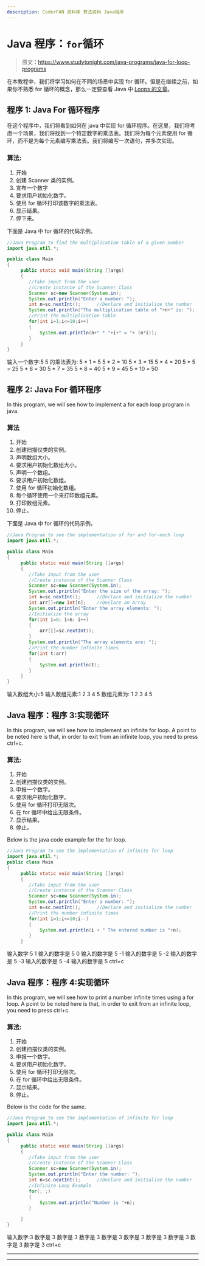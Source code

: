 ```yaml
---
description: CoderFAN 资料库 算法资料 Java程序
---
```


# Java 程序：`for`循环

> 原文：<https://www.studytonight.com/java-programs/java-for-loop-programs>

在本教程中，我们将学习如何在不同的场景中实现 for 循环。但是在继续之前，如果你不熟悉 for 循环的概念，那么一定要查看 Java 中 [Loops 的文章](https://www.studytonight.com/java/loops-in-java.php)。

## 程序 1: Java For 循环程序

在这个程序中，我们将看到如何在 java 中实现 for 循环程序。在这里，我们将考虑一个场景，我们将找到一个特定数字的乘法表。我们将为每个元素使用 for 循环，而不是为每个元素编写乘法表。我们将编写一次语句，并多次实现。

### 算法:

1.  开始
2.  创建 Scanner 类的实例。
3.  宣布一个数字
4.  要求用户初始化数字。
5.  使用 for 循环打印该数字的乘法表。
6.  显示结果。
7.  停下来。

下面是 Java 中 for 循环的代码示例。

```java
//Java Program to find the multiplication table of a given number
import java.util.*;

public class Main
{
     public static void main(String []args)
     {
        //Take input from the user
        //Create instance of the Scanner Class
        Scanner sc=new Scanner(System.in); 
        System.out.println("Enter a number: ");
        int n=sc.nextInt();      //Declare and initialize the number
        System.out.println("The multiplication table of "+n+" is: ");
        //Print the multiplication table
        for(int i=1;i<=10;i++)
        {
            System.out.println(n+" * "+i+" = "+ (n*i));
        }
     }
} 
```

输入一个数字:5
5 的乘法表为:
5 * 1 = 5
5 * 2 = 10
5 * 3 = 15
5 * 4 = 20
5 * 5 = 25
5 * 6 = 30
5 * 7 = 35
5 * 8 = 40
5 * 9 = 45
5 * 10 = 50

## 程序 2: Java For 循环程序

In this program, we will see how to implement a for each loop program in java.

### 算法

1.  开始
2.  创建扫描仪类的实例。
3.  声明数组大小。
4.  要求用户初始化数组大小。
5.  声明一个数组。
6.  要求用户初始化数组。
7.  使用 for 循环初始化数组。
8.  每个循环使用一个来打印数组元素。
9.  打印数组元素。
10.  停止。

下面是 Java 中 for 循环的代码示例。

```java
//Java Program to see the implementation of for and for-each loop
import java.util.*;

public class Main
{
     public static void main(String []args)
     {
        //Take input from the user
        //Create instance of the Scanner Class
        Scanner sc=new Scanner(System.in); 
        System.out.println("Enter the size of the array: ");
        int n=sc.nextInt();      //Declare and initialize the number
        int arr[]=new int[n];    //Declare an Array
        System.out.println("Enter the array elements: ");
        //Initialize the array        
        for(int i=0; i<n; i++)
        {
            arr[i]=sc.nextInt();
        }
        System.out.println("The array elements are: ");
        //Print the number infinite times
        for(int t:arr)
        {
            System.out.println(t);
        }
     }
} 
```

输入数组大小:5
输入数组元素:1 2 3 4 5
数组元素为:
1
2
3
4
5

## Java 程序：程序 3:实现循环

In this program, we will see how to implement an infinite for loop. A point to be noted here is that, in order to exit from an infinite loop, you need to press ctrl+c.

### 算法:

1.  开始
2.  创建扫描仪类的实例。
3.  申报一个数字。
4.  要求用户初始化数字。
5.  使用 for 循环打印无限次。
6.  在 for 循环中给出无限条件。
7.  显示结果。
8.  停止。

Below is the java code example for the for loop.

```java
//Java Program to see the implementation of infinite for loop
import java.util.*;
public class Main
{
     public static void main(String []args)
     {
        //Take input from the user
        //Create instance of the Scanner Class
        Scanner sc=new Scanner(System.in); 
        System.out.println("Enter a number: ");
        int n=sc.nextInt();      //Declare and initialize the number
        //Print the number infinite times
        for(int i=1;i<=10;i--)
        {
            System.out.println(i + " The entered number is "+n);
        }
     }
```

输入数字:5
1 输入的数字是 5
0 输入的数字是 5
-1 输入的数字是 5
-2 输入的数字是 5
-3 输入的数字是 5
-4 输入的数字是 5
ctrl+c

## Java 程序：程序 4:实现循环

In this program, we will see how to print a number infinite times using a for loop. A point to be noted here is that, in order to exit from an infinite loop, you need to press ctrl+c.

### 算法:

1.  开始
2.  创建扫描仪类的实例。
3.  申报一个数字。
4.  要求用户初始化数字。
5.  使用 for 循环打印无限次。
6.  在 for 循环中给出无限条件。
7.  显示结果。
8.  停止。

Below is the code for the same.

```java
//Java Program to see the implementation of infinite for loop
import java.util.*;

public class Main
{
     public static void main(String []args)
     {
        //Take input from the user
        //Create instance of the Scanner Class
        Scanner sc=new Scanner(System.in); 
        System.out.println("Enter the number: ");
        int n=sc.nextInt();      //Declare and initialize the number
        //Infinite Loop Example      
        for(; ;)
        {
            System.out.println("Number is "+n);
        }

     }
} 
```

输入数字:3
数字是 3
数字是 3
数字是 3
数字是 3
数字是 3
数字是 3
数字是 3
数字是 3
数字是 3
ctrl+c

* * *

* * *